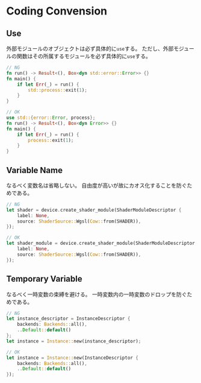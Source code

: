 # Coding Convension

## Use

外部モジュールのオブジェクトは必ず具体的に`use`する。
ただし、外部モジュールの関数はその所属するモジュールを必ず具体的に`use`する。

```rs
// NG
fn run() -> Result<(), Box<dyn std::error::Error>> {}
fn main() {
    if let Err(_) = run() {
        std::process::exit(1);
    }
}

// OK
use std::{error::Error, process};
fn run() -> Result<(), Box<dyn Error>> {}
fn main() {
    if let Err(_) = run() {
        process::exit(1);
    }
}
```

## Variable Name

なるべく変数名は省略しない。
自由度が高いが故にカオス化することを防ぐためである。

```rs
// NG
let shader = device.create_shader_module(ShaderModuleDescriptor {
    label: None,
    source: ShaderSource::Wgsl(Cow::from(SHADER)),
});

// OK
let shader_module = device.create_shader_module(ShaderModuleDescriptor {
    label: None,
    source: ShaderSource::Wgsl(Cow::from(SHADER)),
});
```

## Temporary Variable

なるべく一時変数の束縛を避ける。
一時変数内の一時変数のドロップを防ぐためである。

```rs
// NG
let instance_descriptor = InstanceDescriptor {
    backends: Backends::all(),
    ..Default::default()
};
let instance = Instance::new(instance_descriptor);

// OK
let instance = Instance::new(InstanceDescriptor {
    backends: Backends::all(),
    ..Default::default()
});
```
